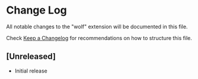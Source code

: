 # Change Log
All notable changes to the "wolf" extension will be documented in this file.

Check [Keep a Changelog](http://keepachangelog.com/) for recommendations on how to structure this file.

## [Unreleased]
- Initial release